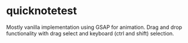 # quicknotetest

Mostly vanilla implementation using GSAP for animation. Drag and drop functionality with drag select and keyboard (ctrl and shift) selection.
